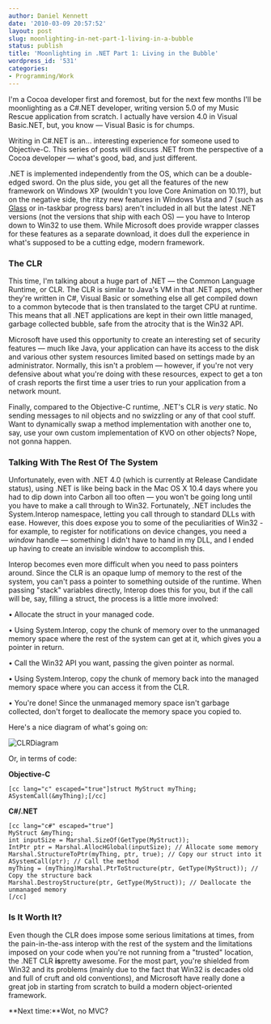 ```yaml
---
author: Daniel Kennett
date: '2010-03-09 20:57:52'
layout: post
slug: moonlighting-in-net-part-1-living-in-a-bubble
status: publish
title: 'Moonlighting in .NET Part 1: Living in the Bubble'
wordpress_id: '531'
categories:
- Programming/Work
---
```


I'm a Cocoa developer first and foremost, but for the next few months
I'll be moonlighting as a C\#.NET developer, writing version 5.0 of my
Music Rescue application from scratch. I actually have version 4.0 in
Visual Basic.NET, but, you know — Visual Basic is for chumps.

Writing in C\#.NET is an… interesting experience for someone used to
Objective-C. This series of posts will discuss .NET from the perspective
of a Cocoa developer — what's good, bad, and just different.

.NET is implemented independently from the OS, which can be a
double-edged sword. On the plus side, you get all the features of the
new framework on Windows XP (wouldn't you love Core Animation on 10.1?),
but on the negative side, the ritzy new features in Windows Vista and 7
(such as [Glass](http://en.wikipedia.org/wiki/Windows_Aero) or
in-taskbar progress bars) aren't included in all but the latest .NET
versions (not the versions that ship with each OS) — you have to Interop
down to Win32 to use them. While Microsoft does provide wrapper classes
for these features as a separate download, it does dull the experience
in what's supposed to be a cutting edge, modern framework.

### The CLR

This time, I'm talking about a huge part of .NET — the Common Language
Runtime, or CLR. The CLR is similar to Java's VM in that .NET apps,
whether they're written in C\#, Visual Basic or something else all get
compiled down to a common bytecode that is then translated to the target
CPU at runtime. This means that all .NET applications are kept in their
own little managed, garbage collected bubble, safe from the atrocity
that is the Win32 API.

Microsoft have used this opportunity to create an interesting set of
security features — much like Java, your application can have its access
to the disk and various other system resources limited based on settings
made by an administrator. Normally, this isn't a problem — however, if
you're not very defensive about what you're doing with these resources,
expect to get a ton of crash reports the first time a user tries to run
your application from a network mount.

Finally, compared to the Objective-C runtime, .NET's CLR is *very*
static. No sending messages to nil objects and no swizzling or any of
that cool stuff. Want to dynamically swap a method implementation with
another one to, say, use your own custom implementation of KVO on other
objects? Nope, not gonna happen.

### Talking With The Rest Of The System

Unfortunately, even with .NET 4.0 (which is currently at Release
Candidate status), using .NET is like being back in the Mac OS X 10.4
days where you had to dip down into Carbon all too often — you won't be
going long until you have to make a call through to Win32. Fortunately,
.NET includes the System.Interop namespace, letting you call through to
standard DLLs with ease. However, this does expose you to some of the
peculiarities of Win32 - for example, to register for notifications on
device changes, you need a *window* handle — something I didn't have to
hand in my DLL, and I ended up having to create an invisible window to
accomplish this.

Interop becomes even more difficult when you need to pass pointers
around. Since the CLR is an opaque lump of memory to the rest of the
system, you can't pass a pointer to something outside of the runtime.
When passing "stack" variables directly, Interop does this for you, but
if the call will be, say, filling a struct, the process is a little more
involved:

• Allocate the struct in your managed code.

• Using System.Interop, copy the chunk of memory over to the unmanaged
memory space where the rest of the system can get at it, which gives you
a pointer in return.

• Call the Win32 API you want, passing the given pointer as normal.

• Using System.Interop, copy the chunk of memory back into the managed
memory space where you can access it from the CLR.

• You're done! Since the unmanaged memory space isn't garbage collected,
don't forget to deallocate the memory space you copied to.

Here's a nice diagram of what's going on:

![CLRDiagram](http://danielkennett.org/wp-content/uploads/2010/03/CLRDiagram.png)

Or, in terms of code:

**Objective-C**

    [cc lang="c" escaped="true"]struct MyStruct myThing;
    ASystemCall(&myThing);[/cc]

**C\#/.NET**

    [cc lang="c#" escaped="true"]
    MyStruct &myThing;
    int inputSize = Marshal.SizeOf(GetType(MyStruct));
    IntPtr ptr = Marshal.AllocHGlobal(inputSize); // Allocate some memory
    Marshal.StructureToPtr(myThing, ptr, true); // Copy our struct into it
    ASystemCall(ptr); // Call the method
    myThing = (myThing)Marshal.PtrToStructure(ptr, GetType(MyStruct)); // Copy the structure back
    Marshal.DestroyStructure(ptr, GetType(MyStruct)); // Deallocate the unmanaged memory
    [/cc]

### **Is It Worth It?**

Even though the CLR does impose some serious limitations at times, from
the pain-in-the-ass interop with the rest of the system and the
limitations imposed on your code when you're not running from a
"trusted" location, the .NET CLR **is**pretty awesome. For the most
part, you're shielded from Win32 and its problems (mainly due to the
fact that Win32 is decades old and full of cruft and old conventions),
and Microsoft have really done a great job in starting from scratch to
build a modern object-oriented framework.

**Next time:**Wot, no MVC?
